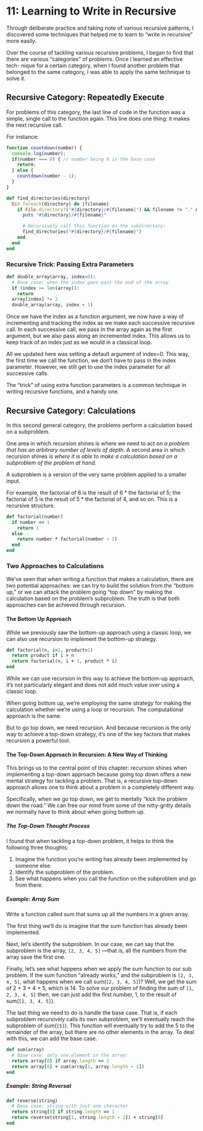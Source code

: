 # 11: Learning to Write in Recursive

Through deliberate practice and taking note of various recursive patterns, I
discovered some techniques that helped me to learn to “write in recursive”
more easily.

Over the course of tackling various recursive problems, I began to find that
there are various “categories” of problems. Once I learned an effective tech-
nique for a certain category, when I found another problem that belonged to
the same category, I was able to apply the same technique to solve it.

## Recursive Category: Repeatedly Execute

For problems of this category, the last line of code in the function was a simple, single call to the function again. This line does one thing: it makes the next recursive call.

For instance:

```js
function countdown(number) {
  console.log(number);
  if(number === 0) { // number being 0 is the base case
    return;
  } else {
    countdown(number - 1);
  }
}
```

```ruby
def find_directories(directory)
  Dir.foreach(directory) do |filename|
    if File.directory?("#{directory}/#{filename}") && filename != "." && filename != ".."
      puts "#{directory}/#{filename}"

      # Recursively call this function on the subdirectory:
      find_directories("#{directory}/#{filename}")
    end
  end
end
```

### Recursive Trick: Passing Extra Parameters

```python
def double_array(array, index=0):
  # Base case: when the index goes past the end of the array
  if (index >= len(array)):
    return
  array[index] *= 2
  double_array(array, index + 1)
```

Once we have the index as a function argument, we now have a way of incrementing and tracking the index as we make each successive recursive call. In each successive call, we pass in the array again as the first argument, but we also pass along an incremented index. This allows us to keep track of an index just as we would in a classical loop.

All we updated here was setting a default argument of index=0. This way, the first time we call the function, we don’t have to pass in the index parameter. However, we still get to use the index parameter for all successive calls.

The “trick” of using extra function parameters is a common technique in writing recursive functions, and a handy one.

## Recursive Category: Calculations

In this second general category, the problems perform a calculation based on a subproblem. 

One area in which recursion shines is where we need to act on _a problem that has an arbitrary number of levels of depth_. A second area in which recursion shines is _where it is able to make a calculation based on a subproblem of the problem at hand_.

A subproblem is a version of the very same problem applied to a smaller input.

For example, the factorial of 6 is the result of 6 * the factorial of 5; the factorial of 5 is the result of 5 * the factorial of 4, and so on. This is a recursive structure.

```ruby
def factorial(number)
  if number == 1
    return 1
  else
    return number * factorial(number - 1)
  end
end
```

### Two Approaches to Calculations

We’ve seen that when writing a function that makes a calculation, there are two potential approaches: we can try to build the solution from the “bottom up,” or we can attack the problem going “top down” by making the calculation based on the problem’s subproblem. The truth is that both approaches can be achieved through recursion.

#### The Bottom Up Approach

While we previously saw the bottom-up approach using a classic loop, we can also use recursion to implement the bottom-up strategy.

```ruby
def factorial(n, i=1, product=1)
  return product if i > n
  return factorial(n, i + 1, product * i)
end
```

While we can use recursion in this way to achieve the bottom-up approach, it’s not particularly elegant and does not add much value over using a classic loop.

When going bottom up, we’re employing the same strategy for making the calculation whether we’re using a loop or recursion. The computational approach is the same.

But to go top down, we need recursion. And because recursion is the only way to achieve a top-down strategy, it’s one of the key factors that makes recursion a powerful tool.

#### The Top-Down Approach in Recursion: A New Way of Thinking

This brings us to the central point of this chapter: recursion shines when implementing a top-down approach because going top down offers a new mental strategy for tackling a problem. That is, a recursive top-down approach allows one to think about a problem in a completely different way.

Specifically, when we go top down, we get to mentally “kick the problem down the road.” We can free our mind from some of the nitty-gritty details we normally have to think about when going bottom up.

##### The Top-Down Thought Process

I found that when tackling a top-down problem, it helps to think the following three thoughts:

1. Imagine the function you’re writing has already been implemented by someone else.
2. Identify the subproblem of the problem.
3. See what happens when you call the function on the subproblem and go from there.

##### Example: Array Sum

Write a function called sum that sums up all the numbers in a given array.

The first thing we’ll do is imagine that the sum function has already been
implemented.

Next, let’s identify the subproblem. In our case, we can say that the subproblem is the array, `[2, 3, 4, 5]` —that is, all the numbers from the array save the first one.

Finally, let’s see what happens when we apply the sum function to our sub problem. If the sum function “already works,” and the subproblem is `[2, 3, 4, 5]`, what happens when we call sum(`[2, 3, 4, 5]`)? Well, we get the sum of 2 + 3 + 4 + 5, which is 14. To solve our problem of finding the sum of `[1, 2, 3, 4, 5]` then, we can just add the first number, 1, to the result of sum(`[2, 3, 4, 5]`).

The last thing we need to do is handle the base case. That is, if each subproblem recursively calls its own subproblem, we’ll eventually reach the subproblem of sum(`[5]`). This function will eventually try to add the 5 to the remainder of the array, but there are no other elements in the array. To deal with this, we can add the base case.

```ruby
def sum(array)
  # Base case: only one element in the array:
  return array[0] if array.length == 1
  return array[0] + sum(array[1, array.length - 1])
end
```

##### Example: String Reversal

```ruby
def reverse(string)
  # Base case: string with just one character
  return string[0] if string.length == 1
  return reverse(string[1, string.length - 1]) + string[0]
end
```